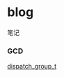 # blog
笔记

### GCD
[dispatch_group_t](https://github.com/zhangjie579/blog/wiki/dispatch_group_t%E5%8E%9F%E7%90%86)

